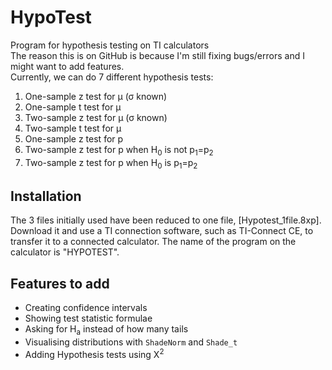 # HypoTest
Program for hypothesis testing on TI calculators\
The reason this is on GitHub is because I'm still fixing bugs/errors and I might want to add features.\
Currently, we can do 7 different hypothesis tests:
1.  One-sample z test for μ (σ known)
2.  One-sample t test for μ
3.  Two-sample z test for μ (σ known)
4.  Two-sample t test for μ
5.  One-sample z test for p
6.  Two-sample z test for p when H<sub>0</sub> is not p<sub>1</sub>=p<sub>2</sub>
7.  Two-sample z test for p when H<sub>0</sub> is p<sub>1</sub>=p<sub>2</sub>
## Installation
The 3 files initially used have been reduced to one file, [Hypotest_1file.8xp]. Download it and use a TI connection software, such as TI-Connect CE, to transfer it to a connected calculator. The name of the program on the calculator is "HYPOTEST".
## Features to add
* Creating confidence intervals
* Showing test statistic formulae
* Asking for H<sub>a</sub> instead of how many tails
* Visualising distributions with `ShadeNorm` and `Shade_t`
* Adding Hypothesis tests using Χ<sup>2</sup>

